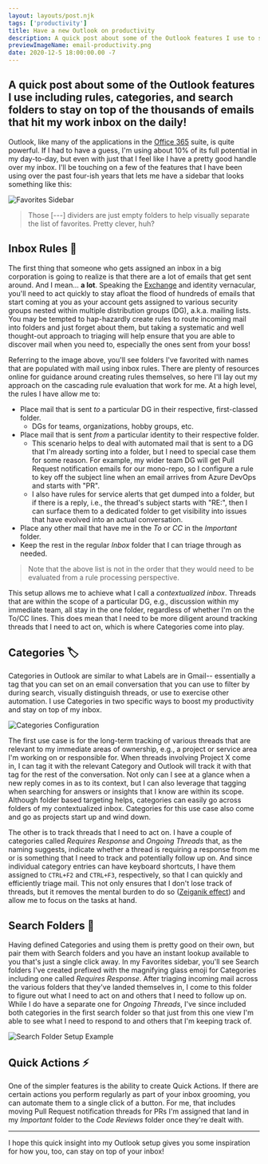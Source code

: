 ```yaml
---
layout: layouts/post.njk
tags: ['productivity']
title: Have a new Outlook on productivity
description: A quick post about some of the Outlook features I use to stay on top of my inbox
previewImageName: email-productivity.png
date: 2020-12-5 18:00:00.00 -7
---
```

A quick post about some of the Outlook features I use including rules, categories, and search folders to stay on top of the thousands of emails that hit my work inbox on the daily!
---

Outlook, like many of the applications in the [Office 365](https://en.wikipedia.org/wiki/Office_365) suite, is quite powerful. If I had to have a guess, I'm using about 10% of its full potential in my day-to-day, but even with just that I feel like I have a pretty good handle over my inbox. I'll be touching on a few of the features that I have been using over the past four-ish years that lets me have a sidebar that looks something like this: 

![Favorites Sidebar](../../../images/2020/email-productivity-favoritesbar.png)

> Those \[---\] dividers are just empty folders to help visually separate the list of favorites. Pretty clever, huh?

## Inbox Rules 📑
The first thing that someone who gets assigned an inbox in a big corporation is going to realize is that there are a lot of emails that get sent around. And I mean... **a lot**. Speaking the [Exchange](https://en.wikipedia.org/wiki/Microsoft_Exchange_Server) and identity vernacular, you'll need to act quickly to stay afloat the flood of hundreds of emails that start coming at you as your account gets assigned to various security groups nested within multiple distribution groups (DG), a.k.a. mailing lists. You may be tempted to hap-hazardly create rules to route incoming mail into folders and just forget about them, but taking a systematic and well thought-out approach to triaging will help ensure that you are able to discover mail when you need to, especially the ones sent from your boss!

Referring to the image above, you'll see folders I've favorited with names that are populated with mail using inbox rules. There are plenty of resources online for guidance around creating rules themselves, so here I'll lay out my approach on the cascading rule evaluation that work for me. At a high level, the rules I have allow me to: 
* Place mail that is sent _to_ a particular DG in their respective, first-classed folder.
  * DGs for teams, organizations, hobby groups, etc.
* Place mail that is sent _from_ a particular identity to their respective folder.
  * This scenario helps to deal with automated mail that is sent to a DG that I'm already sorting into a folder, but I need to special case them for some reason. For example, my wider team DG will get Pull Request notification emails for our mono-repo, so I configure a rule to key off the subject line when an email arrives from Azure DevOps and starts with "PR". 
  * I also have rules for service alerts that get dumped into a folder, but if there is a reply, i.e., the thread's subject starts with "RE:", then I can surface them to a dedicated folder to get visibility into issues that have evolved into an actual conversation. 
* Place any other mail that have me in the _To_ or _CC_ in the _Important_ folder.
* Keep the rest in the regular _Inbox_ folder that I can triage through as needed.

> Note that the above list is not in the order that they would need to be evaluated from a rule processing perspective.

This setup allows me to achieve what I call a _contextualized inbox_. Threads that are within the scope of a particular DG, e.g., discussion within my immediate team, all stay in the one folder, regardless of whether I'm on the To/CC lines. This does mean that I need to be more diligent around tracking threads that I need to act on, which is where Categories come into play.


## Categories 🏷️
Categories in Outlook are similar to what Labels are in Gmail-- essentially a tag that you can set on an email conversation that you can use to filter by during search, visually distinguish threads, or use to exercise other automation. I use Categories in two specific ways to boost my productivity and stay on top of my inbox.

![Categories Configuration](../../../images/2020/email-productivity-categories.png)

The first use case is for the long-term tracking of various threads that are relevant to my immediate areas of ownership, e.g., a project or service area I'm working on or responsible for. When threads involving Project X come in, I can tag it with the relevant Category and Outlook will track it with that tag for the rest of the conversation. Not only can I see at a glance when a new reply comes in as to its context, but I can also leverage that tagging when searching for answers or insights that I know are within its scope. Although folder based targeting helps, categories can easily go across folders of my contextualized inbox. Categories for this use case also come and go as projects start up and wind down. 

The other is to track threads that I need to act on. I have a couple of categories called _Requires Response_ and _Ongoing Threads_ that, as the naming suggests, indicate whether a thread is requiring a response from me or is something that I need to track and potentially follow up on. And since individual category entries can have keyboard shortcuts, I have them assigned to `CTRL+F2` and `CTRL+F3`, respectively, so that I can quickly and efficiently triage mail. This not only ensures that I don't lose track of threads, but it removes the mental burden to do so ([Zeiganik effect](https://en.wikipedia.org/wiki/Zeigarnik_effect)) and allow me to focus on the tasks at hand. 

## Search Folders 🔎
Having defined Categories and using them is pretty good on their own, but pair them with Search folders and you have an instant lookup available to you that's just a single click away. In my Favorites sidebar, you'll see Search folders I've created prefixed with the magnifying glass emoji for Categories including one called _Requires Response_. After triaging incoming mail across the various folders that they've landed themselves in, I come to this folder to figure out what I need to act on and others that I need to follow up on. While I do have a separate one for _Ongoing Threads_, I've since included both categories in the first search folder so that just from this one view I'm able to see what I need to respond to and others that I'm keeping track of.

![Search Folder Setup Example](../../../images/2020/email-productivity-searchfolder.png)


## Quick Actions ⚡
One of the simpler features is the ability to create Quick Actions. If there are certain actions you perform regularly as part of your inbox grooming, you can automate them to a single click of a button. For me, that includes moving Pull Request notification threads for PRs I'm assigned that land in my _Important_ folder to the _Code Reviews_ folder once they're dealt with.


---

I hope this quick insight into my Outlook setup gives you some inspiration for how you, too, can stay on top of your inbox! 